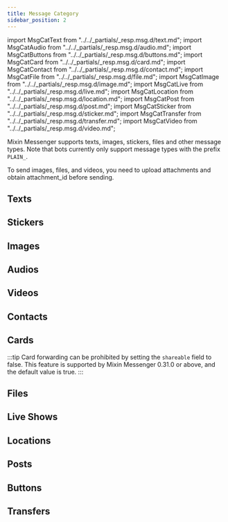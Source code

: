 ```yaml
---
title: Message Category
sidebar_position: 2
---
```


import MsgCatText from "../../_partials/_resp.msg.d/text.md";
import MsgCatAudio from "../../_partials/_resp.msg.d/audio.md";
import MsgCatButtons from "../../_partials/_resp.msg.d/buttons.md";
import MsgCatCard from "../../_partials/_resp.msg.d/card.md";
import MsgCatContact from "../../_partials/_resp.msg.d/contact.md";
import MsgCatFile from "../../_partials/_resp.msg.d/file.md";
import MsgCatImage from "../../_partials/_resp.msg.d/image.md";
import MsgCatLive from "../../_partials/_resp.msg.d/live.md";
import MsgCatLocation from "../../_partials/_resp.msg.d/location.md";
import MsgCatPost from "../../_partials/_resp.msg.d/post.md";
import MsgCatSticker from "../../_partials/_resp.msg.d/sticker.md";
import MsgCatTransfer from "../../_partials/_resp.msg.d/transfer.md";
import MsgCatVideo from "../../_partials/_resp.msg.d/video.md";

Mixin Messenger supports texts, images, stickers, files and other message types. Note that bots currently only support message types with the prefix `PLAIN_`.

To send images, files, and videos, you need to upload attachments and obtain attachment_id before sending.

## Texts

<MsgCatText />

## Stickers

<MsgCatSticker />

## Images

<MsgCatImage />

## Audios

<MsgCatAudio />

## Videos

<MsgCatVideo />

## Contacts

<MsgCatContact />

## Cards

<MsgCatCard />

:::tip
Card forwarding can be prohibited by setting the `shareable` field to false. This feature is supported by Mixin Messenger 0.31.0 or above, and the default value is true.
:::

## Files

<MsgCatFile />

## Live Shows

<MsgCatLive />

## Locations

<MsgCatLocation />

## Posts

<MsgCatPost />

## Buttons

<MsgCatButtons />

## Transfers

<MsgCatTransfer />
